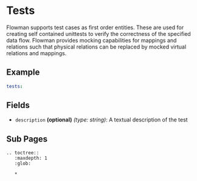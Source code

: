 # Tests

Flowman supports test cases as first order entities. These are used for creating self contained unittests to verify
the correctness of the specified data flow. Flowman provides mocking capabilities for mappings and relations such that
physical relations can be replaced by mocked virtual relations and mappings.

## Example
```yaml
tests:

```

## Fields
* `description` **(optional)** *(type: string)*:
  A textual description of the test


## Sub Pages
```eval_rst
.. toctree::
   :maxdepth: 1
   :glob:

   *
```
